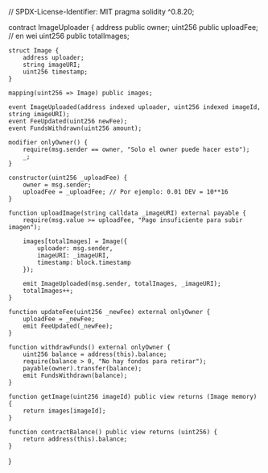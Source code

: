 // SPDX-License-Identifier: MIT
pragma solidity ^0.8.20;

contract ImageUploader {
    address public owner;
    uint256 public uploadFee; // en wei
    uint256 public totalImages;

    struct Image {
        address uploader;
        string imageURI;
        uint256 timestamp;
    }

    mapping(uint256 => Image) public images;

    event ImageUploaded(address indexed uploader, uint256 indexed imageId, string imageURI);
    event FeeUpdated(uint256 newFee);
    event FundsWithdrawn(uint256 amount);

    modifier onlyOwner() {
        require(msg.sender == owner, "Solo el owner puede hacer esto");
        _;
    }

    constructor(uint256 _uploadFee) {
        owner = msg.sender;
        uploadFee = _uploadFee; // Por ejemplo: 0.01 DEV = 10**16
    }

    function uploadImage(string calldata _imageURI) external payable {
        require(msg.value >= uploadFee, "Pago insuficiente para subir imagen");

        images[totalImages] = Image({
            uploader: msg.sender,
            imageURI: _imageURI,
            timestamp: block.timestamp
        });

        emit ImageUploaded(msg.sender, totalImages, _imageURI);
        totalImages++;
    }

    function updateFee(uint256 _newFee) external onlyOwner {
        uploadFee = _newFee;
        emit FeeUpdated(_newFee);
    }

    function withdrawFunds() external onlyOwner {
        uint256 balance = address(this).balance;
        require(balance > 0, "No hay fondos para retirar");
        payable(owner).transfer(balance);
        emit FundsWithdrawn(balance);
    }

    function getImage(uint256 imageId) public view returns (Image memory) {
        return images[imageId];
    }

    function contractBalance() public view returns (uint256) {
        return address(this).balance;
    }
}
